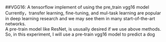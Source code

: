 ##VGG16: A tensorflow implement of using the pre_train vgg16 model
Currently，transfer learning, fine-tuning, and mul-task learning are popular in deep learning research and we may see them in many start-of-the-art networks.  
A pre-train model like ResNet, is ususally desired if we use above methods.  
So, in this experiment, I will use a pre-train vgg16 model to predict a dog  

